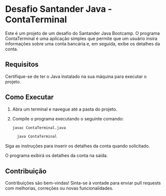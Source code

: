 # Desafio Santander Java - ContaTerminal

Este é um projeto de um desafio do Santander Java Bootcamp. O programa ContaTerminal é uma aplicação simples que permite que um usuário insira informações sobre uma conta bancária e, em seguida, exibe os detalhes da conta.

## Requisitos

Certifique-se de ter o Java instalado na sua máquina para executar o projeto.

## Como Executar

1. Abra um terminal e navegue até a pasta do projeto.

2. Compile o programa executando o seguinte comando:

   ```bash
   javac ContaTerminal.java
   
     java ContaTerminal

Siga as instruções para inserir os detalhes da conta quando solicitado.

O programa exibirá os detalhes da conta na saída.

## Contribuição


Contribuições são bem-vindas! Sinta-se à vontade para enviar pull requests com melhorias, correções ou novas funcionalidades.